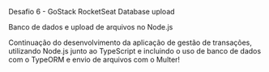 Desafio 6 - GoStack RocketSeat
Database upload

Banco de dados e upload de arquivos no Node.js

Continuação do desenvolvimento da aplicação de gestão de transações, utilizando Node.js junto ao TypeScript
e incluindo o uso de banco de dados com o TypeORM e envio de arquivos com o Multer!